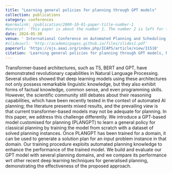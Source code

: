```yaml
---
title: "Learning general policies for planning through GPT models"
collection: publications
category: conferences
#permalink: /publication/2009-10-01-paper-title-number-1
#excerpt: 'This paper is about the number 1. The number 2 is left for future work.'
date: 2024-05-30
venue: ' International Conference on Automated Planning and Scheduling (ICAPS), 2024'
#slidesurl: 'http://academicpages.github.io/files/slides1.pdf'
paperurl: 'https://ojs.aaai.org/index.php/ICAPS/article/view/31510'
citation: 'Learning general policies for planning through GPT models, N. Rossetti, M. Tummolo, AE. Gerevini, L. Putelli, I. Serina, M. Chiari, M. Olivato - Proceedings of the International Conference on Automated Planning and Scheduling (ICAPS), 2024'
---
```


Transformer-based architectures, such as T5, BERT and GPT, have demonstrated revolutionary capabilities in Natural Language Processing. Several studies showed that deep learning models using these architectures not only possess remarkable linguistic knowledge, but they also exhibit forms of factual knowledge, common sense, and even programming skills. However, the scientific community still debates about their reasoning capabilities, which have been recently tested in the context of automated AI planning; the literature presents mixed results, and the prevailing view is that current transformer-based models may not be adequate for planning. In this paper, we address this challenge differently. We introduce a GPT-based model customised for planning (PLANGPT) to learn a general policy for classical planning by training the model from scratch with a dataset of solved planning instances. Once PLANGPT has been trained for a domain, it can be used to generate a solution plan for an input problem instance in that domain. Our training procedure exploits automated planning knowledge to enhance the performance of the trained model. We build and evaluate our GPT model with several planning domains, and we compare its performance wrt other recent deep learning techniques for generalised planning, demonstrating the effectiveness of the proposed approach.